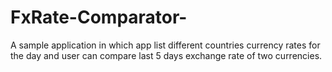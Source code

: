 # FxRate-Comparator-
A sample application in which app list different countries currency rates for the day and user can compare last 5 days exchange rate of two currencies. 
